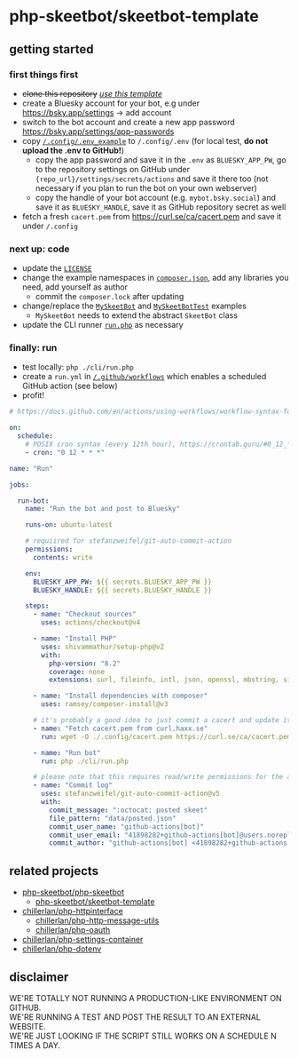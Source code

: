 # php-skeetbot/skeetbot-template

## getting started

### first things first
- ~~clone this repository~~ [*use this template*](https://github.com/new?template_name=skeetbot-template&template_owner=php-skeetbot)
- create a Bluesky account for your bot, e.g under https://bsky.app/settings -> add account
- switch to the bot account and create a new app password https://bsky.app/settings/app-passwords
- copy [`/.config/.env_example`](./.config/.env_example) to `/.config/.env` (for local test, **do not upload the .env to GitHub!**)
	- copy the app password and save it in the `.env` as `BLUESKY_APP_PW`, go to the repository settings on GitHub under `{repo_url}/settings/secrets/actions` and save it there too (not necessary if you plan to run the bot on your own webserver)
    - copy the handle of your bot account (e.g. `mybot.bsky.social`) and save it as `BLUESKY_HANDLE`, save it as GitHub repository secret as well
- fetch a fresh `cacert.pem` from https://curl.se/ca/cacert.pem and save it under `/.config`

### next up: code
- update the [`LICENSE`](./LICENSE)
- change the example namespaces in [`composer.json`](./composer.json), add any libraries you need, add yourself as author
	- commit the `composer.lock` after updating
- change/replace the [`MySkeetBot`](./src/MySkeetBot.php) and [`MySkeetBotTest`](./tests/MySkeetBotTest.php) examples
	- `MySkeetBot` needs to extend the abstract `SkeetBot` class
- update the CLI runner [`run.php`](./cli/run.php) as necessary

### finally: run
- test locally: `php ./cli/run.php`
- create a `run.yml` in [`/.github/workflows`](./.github/workflows) which enables a scheduled GitHub action (see below)
- profit!

```yml
# https://docs.github.com/en/actions/using-workflows/workflow-syntax-for-github-actions

on:
  schedule:
    # POSIX cron syntax (every 12th hour), https://crontab.guru/#0_12_*_*_*
    - cron: "0 12 * * *"

name: "Run"

jobs:

  run-bot:
    name: "Run the bot and post to Bluesky"

    runs-on: ubuntu-latest

    # requiired for stefanzweifel/git-auto-commit-action
    permissions:
      contents: write

    env:
      BLUESKY_APP_PW: ${{ secrets.BLUESKY_APP_PW }}
      BLUESKY_HANDLE: ${{ secrets.BLUESKY_HANDLE }}

    steps:
      - name: "Checkout sources"
        uses: actions/checkout@v4

      - name: "Install PHP"
        uses: shivammathur/setup-php@v2
        with:
          php-version: "8.2"
          coverage: none
          extensions: curl, fileinfo, intl, json, openssl, mbstring, simplexml, sodium, zlib

      - name: "Install dependencies with composer"
        uses: ramsey/composer-install@v3

      # it's probably a good idea to just commit a cacert and update it every now and then
      - name: "Fetch cacert.pem from curl.haxx.se"
        run: wget -O ./.config/cacert.pem https://curl.se/ca/cacert.pem

      - name: "Run bot"
        run: php ./cli/run.php

      # please note that this requires read/write permissions for the actions runner!
      - name: "Commit log"
        uses: stefanzweifel/git-auto-commit-action@v5
        with:
          commit_message: ":octocat: posted skeet"
          file_pattern: "data/posted.json"
          commit_user_name: "github-actions[bot]"
          commit_user_email: "41898282+github-actions[bot]@users.noreply.github.com"
          commit_author: "github-actions[bot] <41898282+github-actions[bot]@users.noreply.github.com>"
```

## related projects
- [php-skeetbot/php-skeetbot](https://github.com/php-skeetbot/php-skeetbot)
	- [php-skeetbot/skeetbot-template](https://github.com/php-skeetbot/skeetbot-template)
- [chillerlan/php-httpinterface](https://github.com/chillerlan/php-httpinterface)
	- [chillerlan/php-http-message-utils](https://github.com/chillerlan/php-http-message-utils)
	- [chillerlan/php-oauth](https://github.com/chillerlan/php-oauth)
- [chillerlan/php-settings-container](https://github.com/chillerlan/php-settings-container)
- [chillerlan/php-dotenv](https://github.com/chillerlan/php-dotenv)

## disclaimer

WE'RE TOTALLY NOT RUNNING A PRODUCTION-LIKE ENVIRONMENT ON GITHUB.<br>
WE'RE RUNNING A TEST AND POST THE RESULT TO AN EXTERNAL WEBSITE.<br>
WE'RE JUST LOOKING IF THE SCRIPT STILL WORKS ON A SCHEDULE N TIMES A DAY.
